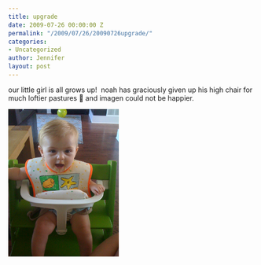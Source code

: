 ```yaml
---
title: upgrade
date: 2009-07-26 00:00:00 Z
permalink: "/2009/07/26/20090726upgrade/"
categories:
- Uncategorized
author: Jennifer
layout: post
---
```


our little girl is all grows up!  noah has graciously given up his high chair for much loftier pastures 🙂 and imagen could not be happier.

<img title="IMG_0328" height="300" alt="IMG_0328" width="225" class="alignnone size-medium wp-image-341" src="/assets/images/upgrade/1248637143000-missing.jpg" />
